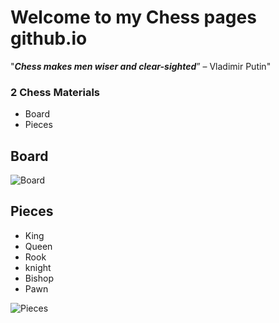 # **Welcome to my Chess pages github.io**

"***Chess makes men wiser and clear-sighted***” – Vladimir Putin"
### 2 Chess Materials
- Board
- Pieces

## Board
![Board](https://encrypted-tbn0.gstatic.com/images?q=tbn:ANd9GcSMs5W1s_VNUXawaYnW9CqKuKP7CCfW7L_M3g&usqp=CAU)

## Pieces
- King
- Queen
- Rook
- knight
- Bishop
- Pawn

![Pieces](https://st2.depositphotos.com/1310390/5535/v/600/depositphotos_55357515-stock-illustration-complete-set-of-chess-pieces.jpg)


